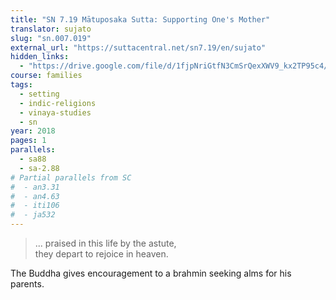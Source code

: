 ```yaml
---
title: "SN 7.19 Mātuposaka Sutta: Supporting One's Mother"
translator: sujato
slug: "sn.007.019"
external_url: "https://suttacentral.net/sn7.19/en/sujato"
hidden_links:
  - "https://drive.google.com/file/d/1fjpNriGtfN3CmSrQexXWV9_kx2TP95c4/view?usp=drivesdk"
course: families
tags:
  - setting
  - indic-religions
  - vinaya-studies
  - sn
year: 2018
pages: 1
parallels:
  - sa88
  - sa-2.88
# Partial parallels from SC
#  - an3.31
#  - an4.63
#  - iti106
#  - ja532
---
```


> ... praised in this life by the astute,  
they depart to rejoice in heaven.

The Buddha gives encouragement to a brahmin seeking alms for his parents.
